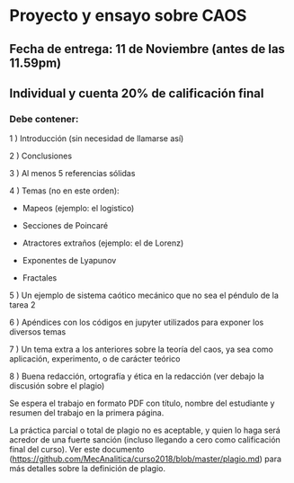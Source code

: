 # Proyecto y ensayo sobre CAOS

## Fecha de entrega: 11 de Noviembre (antes de las 11.59pm)

## Individual y cuenta 20% de calificación final

### Debe contener:

1 ) Introducción (sin necesidad de llamarse así)

2 ) Conclusiones

3 ) Al menos 5 referencias sólidas

4 ) Temas (no en este orden):

  * Mapeos (ejemplo: el logistico)
  
  * Secciones de Poincaré
  
  * Atractores extraños (ejemplo: el de Lorenz)
  
  * Exponentes de Lyapunov
  
  * Fractales

5 ) Un ejemplo de sistema caótico mecánico que no sea el péndulo de la tarea 2

6 ) Apéndices con los códigos en jupyter utilizados para exponer los diversos temas

7 ) Un tema extra a los anteriores sobre la teoría del caos, ya sea como aplicación, experimento, o de carácter teórico

8 ) Buena redacción, ortografía y ética en la redacción (ver debajo la discusión sobre el plagio)

Se espera el trabajo en formato PDF con título, nombre del estudiante y resumen del trabajo en la primera página.

La práctica parcial o total de plagio no es aceptable, y quien lo haga será acredor de una fuerte sanción (incluso llegando a cero como calificación final del curso). Ver este documento (https://github.com/MecAnalitica/curso2018/blob/master/plagio.md) para más detalles sobre la definición de plagio.
